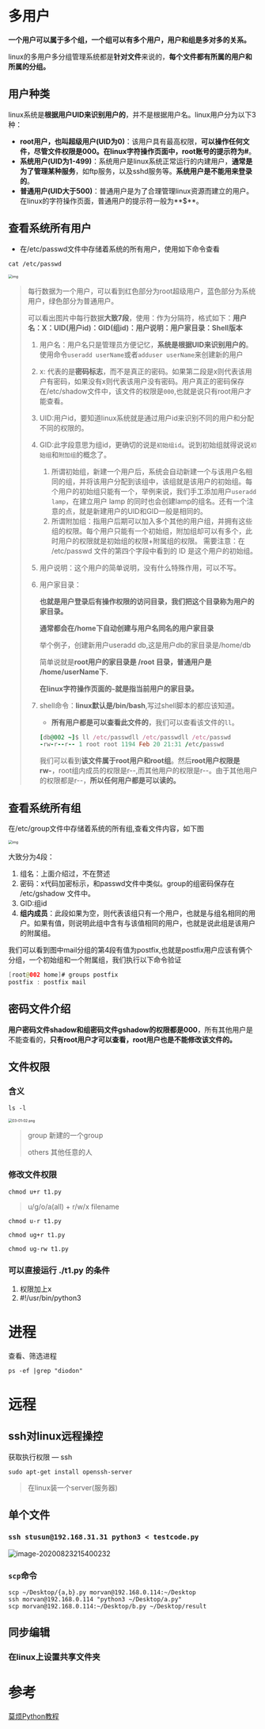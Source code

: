 # 多用户

**一个用户可以属于多个组，一个组可以有多个用户，用户和组是多对多的关系。**

linux的多用户多分组管理系统都是**针对文件**来说的，**每个文件都有所属的用户和所属的分组。**

## 用户种类

linux系统是**根据用户UID来识别用户的**，并不是根据用户名。linux用户分为以下3种：

- **root用户，也叫超级用户(UID为0)**：该用户具有最高权限，**可以操作任何文件，尽管文件权限是000。**在linux字符操作页面中，root账号的提示符为**#**。
- **系统用户(UID为1-499)**：系统用户是linux系统正常运行的内建用户，**通常是为了管理某种服务**，如ftp服务，以及sshd服务等。**系统用户是不能用来登录的**。
- **普通用户(UID大于500)**：普通用户是为了合理管理linux资源而建立的用户。在linux的字符操作页面，普通用户的提示符一般为**$**。

## 查看系统所有用户

- 在/etc/passwd文件中存储着系统的所有用户，使用如下命令查看

```undefined
cat /etc/passwd
```

<img src="https:////upload-images.jianshu.io/upload_images/15579250-112d5cfddef75676.png?imageMogr2/auto-orient/strip|imageView2/2/w/944/format/webp" alt="img" style="zoom:50%;" />



> 每行数据为一个用户，可以看到红色部分为root超级用户，蓝色部分为系统用户，绿色部分为普通用户。
>
> 可以看出图片中每行数据**大致7段**，使用：作为分隔符，格式如下：**用户名：X：UID(用户id)：GID(组id)：用户说明：用户家目录：Shell版本**
>
> 1. 用户名：用户名只是管理员方便记忆，**系统是根据UID来识别用户的**。使用命令`useradd userName`或者`adduser userName`来创建新的用户
>
> 2. x: 代表的是**密码标志**，而不是真正的密码。如果第二段是x则代表该用户有密码，如果没有x则代表该用户没有密码。用户真正的密码保存在/etc/shadow文件中，该文件的权限是`000`,也就是说只有root用户才能查看。
>
> 3. UID:用户id，要知道linux系统就是通过用户id来识别不同的用户和分配不同的权限的。
>
> 4. GID:此字段意思为组id，更确切的说是`初始组id`。说到初始组就得说说`初始组`和`附加组`的概念了。
>
>    1.  所谓初始组，新建一个用户后，系统会自动新建一个与该用户名相同的组，并将该用户分配到该组中，该组就是该用户的初始组。每个用户的初始组只能有一个，举例来说，我们手工添加用户`useradd lamp`，在建立用户 lamp 的同时也会创建lamp的组名。还有一个注意的点，就是新建用户的UID和GID一般是相同的。
>    2.  所谓附加组：指用户后期可以加入多个其他的用户组，并拥有这些组的权限。每个用户只能有一个初始组，附加组却可以有多个，此时用户的权限就是初始组的权限+附属组的权限。
>        需要注意：在 /etc/passwd 文件的第四个字段中看到的 ID 是这个用户的初始组。
>
> 5. 用户说明：这个用户的简单说明，没有什么特殊作用，可以不写。
>
> 6. 用户家目录：
>
>    **也就是用户登录后有操作权限的访问目录，我们把这个目录称为用户的家目录。**
>
>    **通常都会在/home下自动创建与用户名同名的用户家目录**
>
>    举个例子，创建新用户useradd db,这是用户db的家目录是/home/db
>
>    简单说就是**root用户的家目录是 /root 目录，普通用户是 /home/userName下.**
>
>    **在linux字符操作页面的`~`就是指当前用户的家目录。**
>
> 7. shell命令：**linux默认是/bin/bash**,写过shell脚本的都应该知道。
>
>    - **所有用户都是可以查看此文件的**，我们可以查看该文件的`ll`。
>
>    ```ruby
>    [db@002 ~]$ ll /etc/passwdll /etc/passwdll /etc/passwd
>    -rw-r--r-- 1 root root 1194 Feb 20 21:31 /etc/passwd
>    ```
>
>    我们可以看到**该文件属于root用户和root组**。然后**root用户权限是rw-**，root组内成员的权限是r--,而其他用户的权限是r--。由于其他用户的权限都是r--，**所以任何用户都是可以读的。**

## 查看系统所有组

在/etc/group文件中存储着系统的所有组,查看文件内容，如下图

<img src="https:////upload-images.jianshu.io/upload_images/15579250-b00337c32c4027c4.png?imageMogr2/auto-orient/strip|imageView2/2/w/546/format/webp" alt="img" style="zoom:50%;" />



大致分为4段：

1. 组名：上面介绍过，不在赘述
2. 密码：x代码加密标示，和passwd文件中类似。group的组密码保存在 /etc/gshadow 文件中。
3. GID:组id
4. **组内成员**：此段如果为空，则代表该组只有一个用户，也就是与组名相同的用户。如果有值，则说明此组中含有与该值相同的用户，也就是说此组是该用户的附属组。

我们可以看到图中mail分组的第4段有值为postfix,也就是postfix用户应该有俩个分组，一个初始组和一个附属组，我们执行以下命令验证



```swift
[root@002 home]# groups postfix
postfix : postfix mail
```

## 密码文件介绍

**用户密码文件shadow和组密码文件gshadow的权限都是000**，所有其他用户是不能查看的，**只有root用户才可以查看，root用户也是不能修改该文件的。**





## 文件权限

### 含义

`ls -l`

<img src="/img/in-post/20_07/03-01-02.png" alt="03-01-02.png" style="zoom:50%;" />

> group 新建的一个group
>
> others 其他任意的人

### 修改文件权限

`chmod u+r t1.py`

> u/g/o/a(all) + r/w/x filename

`chmod u-r t1.py`

`chmod ug+r t1.py`

`chmod ug-rw t1.py`

### 可以直接运行 ./t1.py 的条件

1. 权限加上x
2. #!/usr/bin/python3



# 进程

查看、筛选进程

`ps -ef |grep "diodon"`



# 远程

## ssh对linux远程操控

获取执行权限 — ssh

`sudo apt-get install openssh-server`

> 在linux装一个server(服务器)



## 单个文件

### `ssh stusun@192.168.31.31 python3 < testcode.py`

![image-20200823215400232](/img/in-post/20_07/image-20200823215400232.png)

### `scp`命令

```
scp ~/Desktop/{a,b}.py morvan@192.168.0.114:~/Desktop
ssh morvan@192.168.0.114 "python3 ~/Desktop/a.py"
scp morvan@192.168.0.114:~/Desktop/b.py ~/Desktop/result    
```

## 同步编辑

### 在linux上设置共享文件夹 





# 参考

[莫烦Python教程](https://mofanpy.com/tutorials/others/linux-basic/share-folder/#Mac%20%E6%89%BE%E5%88%B0%E4%BA%91%E7%AB%AF%E7%9A%84%E5%88%86%E4%BA%AB%E6%96%87%E4%BB%B6%E5%A4%B9)

















































